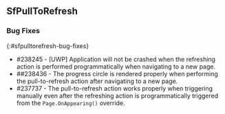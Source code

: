 ## SfPullToRefresh

### Bug Fixes
{:#sfpulltorefresh-bug-fixes}

* \#238245 - [UWP] Application will not be crashed when the refreshing action is performed programmatically when navigating to a new page.
* \##238436 - The progress circle is rendered properly when performing the pull-to-refresh action after navigating to a new page.
* \#237737 - The pull-to-refresh action works properly when triggering manually even after the refreshing action is programmatically triggered from the `Page.OnAppearing()` override.

